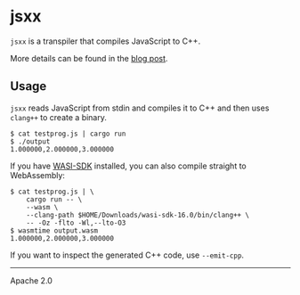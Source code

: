 # jsxx

`jsxx` is a transpiler that compiles JavaScript to C++.

More details can be found in the [blog post].

## Usage

`jsxx` reads JavaScript from stdin and compiles it to C++ and then uses `clang++` to create a binary.

```
$ cat testprog.js | cargo run
$ ./output
1.000000,2.000000,3.000000
``` 

If you have [WASI-SDK] installed, you can also compile straight to WebAssembly:

```
$ cat testprog.js | \
    cargo run -- \ 
    --wasm \
    --clang-path $HOME/Downloads/wasi-sdk-16.0/bin/clang++ \
    -- -Oz -flto -Wl,--lto-O3
$ wasmtime output.wasm
1.000000,2.000000,3.000000
```

If you want to inspect the generated C++ code, use `--emit-cpp`.


---
Apache 2.0

[blog post]: https://surma.dev/things/compile-js
[WASI-SDK]: https://github.com/WebAssembly/wasi-sdk
